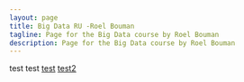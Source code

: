 ```yaml
---
layout: page
title: Big Data RU -Roel Bouman
tagline: Page for the Big Data course by Roel Bouman
description: Page for the Big Data course by Roel Bouman
---
```


test test
[test](http://kbroman.org/simple_site/)
[test2](pages/test.html)
